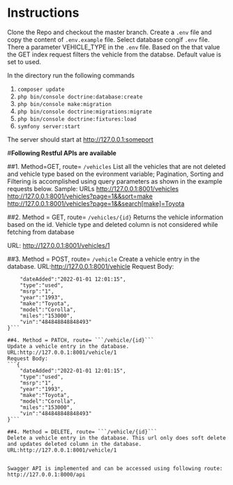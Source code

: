 # Instructions

Clone the Repo and checkout the master branch.
Create a ```.env``` file and copy the content of ```.env.example``` file. Select database congif ```.env``` file.
There a parameter VEHICLE_TYPE in the ```.env``` file. Based on the that value the GET index request filters the vehicle from the databse.
Default value is set to used.



In the directory run the following commands
1. ```composer update```
2. ```php bin/console doctrine:database:create```
3. ```php bin/console make:migration```
4. ```php bin/console doctrine:migrations:migrate```
5. ```php bin/console doctrine:fixtures:load```
6. ```symfony server:start```


The server should start at http://127.0.0.1:someport


#**Following Restful APIs are available**

##1. Method=GET, route= ```/vehicles```
List all the vehicles that are not deleted and vehicle type based on the evironment variable;
Pagination, Sorting and Filtering is accomplished using query parameters as shown in the example requests below.
Sample: URLs
http://127.0.0.1:8001/vehicles
http://127.0.0.1:8001/vehicles?page=1&&sort=make
http://127.0.0.1:8001/vehicles?page=1&&search[make]=Toyota

##2. Method = GET, route= ```/vehicles/{id}```
Returns the vehicle information based on the id. Vehicle type and deleted column is not considered while fetching from database 

URL:
http://127.0.0.1:8001/vehicles/1


##3. Method = POST, route= ```/vehicle```
Create a vehicle entry in the database.
URL:http://127.0.0.1:8001/vehicle
Request Body:
```{
    "dateAdded":"2022-01-01 12:01:15",
    "type":"used",
    "msrp":"1",
    "year":"1993",
    "make":"Toyota",
    "model":"Corolla",
    "miles":"153000",
    "vin":"484848848848493"
}```

##4. Method = PATCH, route= ```/vehicle/{id}```
Update a vehicle entry in the database.
URL:http://127.0.0.1:8001/vehicle/1
Request Body:
```{
    "dateAdded":"2022-01-01 12:01:15",
    "type":"used",
    "msrp":"1",
    "year":"1993",
    "make":"Toyota",
    "model":"Corolla",
    "miles":"153000",
    "vin":"484848848848493"
}```

##4. Method = DELETE, route= ```/vehicle/{id}```
Delete a vehicle entry in the database. This url only does soft delete and updates deleted column in the database.
URL:http://127.0.0.1:8001/vehicle/1


Swagger API is implemented and can be accessed using following route: http://127.0.0.1:8000/api
